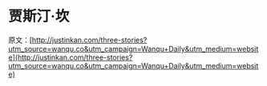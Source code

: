 # 贾斯汀·坎

原文：[http://justinkan.com/three-stories?utm_source=wanqu.co&utm_campaign=Wanqu+Daily&utm_medium=website](http://justinkan.com/three-stories?utm_source=wanqu.co&utm_campaign=Wanqu+Daily&utm_medium=website)